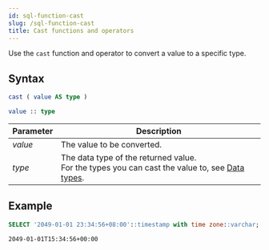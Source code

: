 ```yaml
---
id: sql-function-cast
slug: /sql-function-cast
title: Cast functions and operators
---
```

<head>
  <link rel="canonical" href="https://docs.risingwave.com/docs/current/sql-function-cast/" />
</head>

Use the `cast` function and operator to convert a value to a specific type.

## Syntax

```sql
cast ( value AS type )
```

```sql
value :: type
```

|Parameter        | Description     |
|-----------------|-----------------|
|*value*          |The value to be converted.|
|*type*           |The data type of the returned value.<br/>For the types you can cast the value to, see [Data types](/sql/sql-data-types.md#casting).|


## Example
```sql
SELECT '2049-01-01 23:34:56+08:00'::timestamp with time zone::varchar;
```
```
2049-01-01T15:34:56+00:00
```